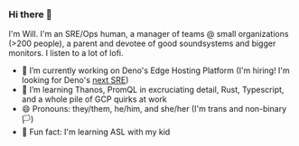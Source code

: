 ### Hi there 👋

I'm Will. I'm an SRE/Ops human, a manager of teams @ small organizations (>200 people), a parent and devotee of good soundsystems and bigger monitors. I listen to a lot of lofi. 

- 🔭 I’m currently working on Deno's Edge Hosting Platform (I'm hiring! I'm looking for Deno's [next SRE](https://jobs.ashbyhq.com/Deno))
- 🌱 I’m learning Thanos, PromQL in excruciating detail, Rust, Typescript, and a whole pile of GCP quirks at work
- 😄 Pronouns: they/them, he/him, and she/her (I'm trans and non-binary 🏳️‍)
- 🧏 Fun fact: I'm learning ASL with my kid

